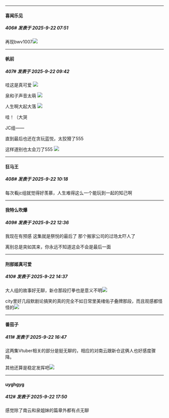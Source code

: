 ﻿
*****

####  喜闻乐见  
##### 406#       发表于 2025-9-22 07:51

再现bwv1007<img src="https://static.stage1st.com/image/smiley/face2017/186.png" referrerpolicy="no-referrer">


*****

####  帆前  
##### 407#       发表于 2025-9-22 09:42

哇这是真可爱
<img src="https://p.sda1.dev/27/f57369ae0a533aef4bcb56e137295a74/1000019391.jpg" referrerpolicy="no-referrer">

泉和子声音太萌
<img src="https://p.sda1.dev/27/6d2934f18538f0d4c9a4c5d9e4832148/1000019376.jpg" referrerpolicy="no-referrer">

人生啊大起大落
<img src="https://p.sda1.dev/27/3935ba6fd24801070f11bb4676610eef/1000019393.jpg" referrerpolicy="no-referrer">

哇！（大哭

JC组——

直到最后也还在贪玩蓝悦，太狡猾了555

这样道别也太会刀了555
<img src="https://p.sda1.dev/27/8ea04415eb53da5853f05235102518d4/1000019394.jpg" referrerpolicy="no-referrer">


*****

####  狂马王  
##### 408#       发表于 2025-9-22 10:18

每次看jc组就觉得好羡慕，人生难得这么一个能玩到一起的知己啊


*****

####  我特么吹爆  
##### 409#       发表于 2025-9-22 12:36

我现在有预感
这集就是祭悦的最后了
那个搬家公司的过场太吓人了

离别总是突如其来，你永远不知道这会不会是最后一面


*****

####  刑部姬真可爱  
##### 410#       发表于 2025-9-22 14:37

大人组的故事好无聊，新仓那段打拳也是意义不明<img src="https://static.stage1st.com/image/smiley/face2017/068.png" referrerpolicy="no-referrer">

city里好几段默剧论搞笑的真的完全不如日常里美绪佑子叠牌那段，而且观感都怪怪的<img src="https://static.stage1st.com/image/smiley/face2017/018.png" referrerpolicy="no-referrer">


*****

####  番茄子  
##### 411#       发表于 2025-9-22 16:47

这两集Vtuber相关的部分是挺无聊的，相应的对南云跟新仓这俩人也好感度骤降。

其他还算是稳定发挥吧<img src="https://static.stage1st.com/image/smiley/carton2017/449.png" referrerpolicy="no-referrer">


*****

####  uyghgyg  
##### 412#       发表于 2025-9-22 17:50

感觉除了南云和泉姐妹的篇章外都有点无聊

